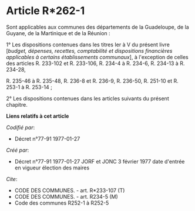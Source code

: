 # Article R*262-1

Sont applicables aux communes des départements de la Guadeloupe, de la Guyane, de la Martinique et de la Réunion :

1° Les dispositions contenues dans les titres Ier à V du présent livre [*budget, dépenses, recettes, comptabilité et
dispositions financières applicables à certains établissements communaux*], à l'exception de celles des articles R. 233-102
et R. 233-106, R. 234-4 à R. 234-6, R. 234-13 à R. 234-28,

R. 235-46 à R. 235-48, R. 236-8 et R. 236-9, R. 236-50, R. 251-10 et R. 253-1 à R. 253-14 ; 

2° Les dispositions contenues dans les articles suivants du présent chapitre.

**Liens relatifs à cet article**

_Codifié par_:

  - Décret n°77-91 1977-01-27

_Créé par_:

  - Décret n°77-91 1977-01-27 JORF et JONC 3 février 1977 date d'entrée en vigueur élection des maires

_Cite_:

  - CODE DES COMMUNES. - art. R*233-107 (T)
  - CODE DES COMMUNES. - art. R234-5 (M)
  - Code des communes R252-1 à R252-5
